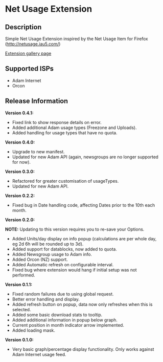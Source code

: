 # Net Usage Extension #
## Description ##
Simple Net Usage Extension inspired by the Net Usage Item for Firefox (http://netusage.iau5.com/)

[Extension gallery page](https://chrome.google.com/extensions/detail/dcoehgalcmebfjgkbhbpllfhjcclkjan)

## Supported ISPs ##
  * Adam Internet
  * Orcon

## Release Information ##
**Version 0.4.1:**
  * Fixed link to show response details on error.
  * Added additional Adam usage types (Freezone and Uploads).
  * Added handling for usage types that have no quota.

**Version 0.4.0:**
  * Upgrade to new manifest.
  * Updated for new Adam API (again, newsgroups are no longer supported for now).

**Version 0.3.0:**
  * Refactored for greater customisation of usageTypes.
  * Updated for new Adam API.

**Version 0.2.2:**
  * Fixed bug in Date handling code, affecting Dates prior to the 10th each month.

**Version 0.2.0:**

**NOTE:** Updating to this version requires you to re-save your Options.
  * Added Units/day display on info popup (calculations are per whole day, eg 2d 6h will be rounded up to 3d).
  * Added support for datablocks, now added to quota.
  * Added Newsgroup usage to Adam info.
  * Added Orcon (NZ) support.
  * Added Automatic refresh on configurable interval.
  * Fixed bug where extension would hang if initial setup was not performed.

**Version 0.1.1:**
  * Fixed random failures due to using global request.
  * Better error handling and display.
  * Added refresh button on popup, data now only refreshes when this is selected.
  * Added some basic download stats to tooltip.
  * Added additional information in popup below graph.
  * Current position in month indicator arrow implemented.
  * Added loading mask.

**Version 0.1.0:**
  * Very basic graph/percentage display functionality.  Only works against Adam Internet usage feed.